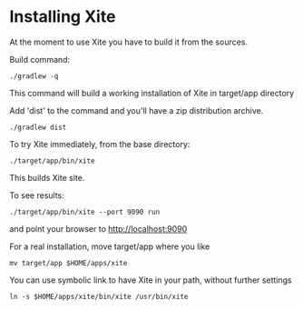 
Installing Xite
===============

At the moment to use Xite you have to build it from the sources.

Build command:

    ./gradlew -q

This command will build a working installation of Xite in target/app directory

Add 'dist' to the command and you'll have a zip distribution archive.

    ./gradlew dist

To try Xite immediately, from the base directory:

    ./target/app/bin/xite
    
This builds Xite site.

To see results:

    ./target/app/bin/xite --port 9090 run

and point your browser to <http://localhost:9090>

For a real installation, move target/app where you like

    mv target/app $HOME/apps/xite

You can use symbolic link to have Xite in your path, without further settings

    ln -s $HOME/apps/xite/bin/xite /usr/bin/xite





